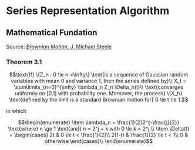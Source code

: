 # Series Representation Algorithm

## Mathematical Fundation
Source: [_Brownian Motion_, J. Michael Steele](https://link.springer.com/chapter/10.1007/978-1-4684-9305-4_3)

### Theorem 3.1
```math
\text{If}  \{Z_n : 0 \le n <\infty\} \text{is a sequence of Gaussian random variables with mean 0 and variance 1, then the series defined by}\\
X_t = \sum\limits_{n=0}^{\infty} \lambda_n Z_n \Delta_n(t)\\
\text{converges uniformly on [0,1] with probability one. Moreover, the process} \{X_t\} \text{defined by the limit is a standard Brownian motion for} 0 \le t \le 1.
```
in which 
```math
\begin{enumerate}
\item \lambda_n = \frac{1}{2}2^{-\frac{j}{2}} \text{where} n \ge 1 \text{and} n = 2^j + k with 0 \le k < 2^j.\\
\item \Delta(t) = \begin{cases}
2t & 0 \le t < \frac{1}{2}\\
2(1-t) & \frac{1}{2} \le t < 1\\
0 & otherwise
\end{cases}\\
\end{enumerate}
```

